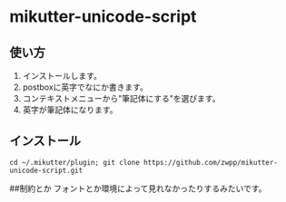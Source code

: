# mikutter-unicode-script
## 使い方
1. インストールします。
2. postboxに英字でなにか書きます。
3. コンテキストメニューから"筆記体にする"を選びます。
4. 英字が筆記体になります。

## インストール
```
cd ~/.mikutter/plugin; git clone https://github.com/zwpp/mikutter-unicode-script.git
```

##制約とか
 フォントとか環境によって見れなかったりするみたいです。
